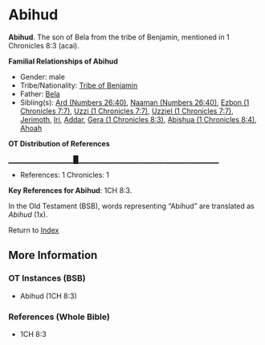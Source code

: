 # Abihud
**Abihud**. 
The son of Bela from the tribe of Benjamin, mentioned in 1 Chronicles 8:3 (acai). 




**Familial Relationships of Abihud**


* Gender: male
* Tribe/Nationality: [Tribe of Benjamin](../../../groups/md/acai/Benjamin.md)
* Father: [Bela](Bela.md)
* Sibling(s): [Ard (Numbers 26:40)](Ard.2.md), [Naaman (Numbers 26:40)](Naaman.2.md), [Ezbon (1 Chronicles 7:7)](Ezbon.2.md), [Uzzi (1 Chronicles 7:7)](Uzzi.3.md), [Uzziel (1 Chronicles 7:7)](Uzziel.3.md), [Jerimoth](Jerimoth.md), [Iri](Iri.md), [Addar](Addar.md), [Gera (1 Chronicles 8:3)](Gera.3.md), [Abishua (1 Chronicles 8:4)](Abishua.2.md), [Ahoah](Ahoah.md)


**OT Distribution of References**

▁▁▁▁▁▁▁▁▁▁▁▁█▁▁▁▁▁▁▁▁▁▁▁▁▁▁▁▁▁▁▁▁▁▁▁▁▁▁
* References: 1 Chronicles: 1



**Key References for Abihud**: 
1CH 8:3. 


In the Old Testament (BSB), words representing “Abihud” are translated as 
*Abihud* (1x). 




Return to [Index](00-Index.md)

## More Information

### OT Instances (BSB)

* Abihud (1CH 8:3)



### References (Whole Bible)

* 1CH 8:3



